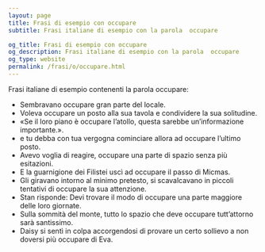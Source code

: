 ```yaml
---
layout: page
title: Frasi di esempio con occupare 
subtitle: Frasi italiane di esempio con la parola  occupare

og_title: Frasi di esempio con occupare 
og_description: Frasi italiane di esempio con la parola  occupare
og_type: website
permalink: /frasi/o/occupare.html
---
```


Frasi italiane di esempio contenenti la parola occupare:


- Sembravano occupare gran parte del locale.
- Voleva occupare un posto alla sua tavola e condividere la sua solitudine.
- «Se il loro piano è occupare l’atollo, questa sarebbe un’informazione importante.».
- e tu debba con tua vergogna cominciare allora ad occupare l’ultimo posto.
- Avevo voglia di reagire, occupare una parte di spazio senza più esitazioni.
- E la guarnigione dei Filistei uscì ad occupare il passo di Micmas.
- Gli giravano intorno al minimo pretesto, si scavalcavano in piccoli tentativi di occupare la sua attenzione.
- Stan risponde: Devi trovare il modo di occupare una parte maggiore delle loro giornate.
- Sulla sommità del monte, tutto lo spazio che deve occupare tutt’attorno sarà santissimo.
- Daisy si sentì in colpa accorgendosi di provare un certo sollievo a non doversi più occupare di Eva.
